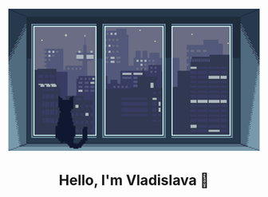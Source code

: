 ![Header](https://github.com/Slavushkoy/Slavushkoy/blob/main/tumblr.gif)

<div align="center">

# Hello, I'm Vladislava 👋

</div>
